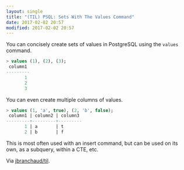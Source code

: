 ```yaml
---
layout: single
title: "(TIL) PSQL: Sets With The Values Command"
date: 2017-02-02 20:57
modified: 2017-02-02 20:57
---
```


You can concisely create sets of values in PostgreSQL using the `values`
command.

```sql
> values (1), (2), (3);
 column1
---------
       1
       2
       3
```

You can even create multiple columns of values.

```sql
> values (1, 'a', true), (2, 'b', false);
 column1 | column2 | column3
---------+---------+---------
       1 | a       | t
       2 | b       | f
```

This is most often used with an insert command, but can be used on its own,
as a subquery, within a CTE, etc.

Via [jbranchaud/til](https://github.com/jbranchaud/til).
